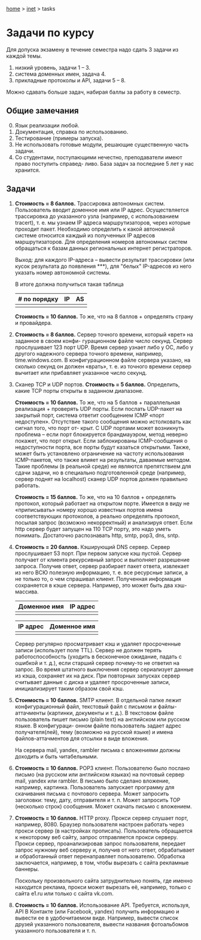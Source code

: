 <script type="text/x-mathjax-config">MathJax.Hub.Config({tex2jax: {inlineMath: [['$','$'], ['\(','\)']]}});</script><script src='https://cdnjs.cloudflare.com/ajax/libs/mathjax/2.7.5/MathJax.js?config=TeX-MML-AM_CHTML' async></script>

[home](../../) > [inet](../) > tasks

# Задачи по курсу

Для допуска экзамену в течение семестра надо сдать 3 задачи из каждой темы. 

1. низкий уровень, задачи 1 – 3. 
2. система доменных имен, задача 4. 
3. прикладные протоколы и API, задачи 5 – 8. 

Можно сдавать больше задач, набирая баллы за работу в семестр. 

## Общие замечания 

0. Язык реализации любой. 
1. Документация, справка по использованию. 
2. Тестирование (примеры запуска). 
3. Не использовать готовые модули, решающие существенную часть задачи. 
4. Со студентами, поступающими нечестно, преподаватели имеют право поступить справед- ливо. База задач за последние 5 лет у нас хранится. 

## Задачи 

1. **Стоимость = 8 баллов.** Трассировка автономных систем. Пользователь вводит доменное имя или IP адрес. Осуществляется трассировка до указанного узла (например, с использованием tracert), т. е. мы узнаем IP адреса маршрутизаторов, через которые проходит пакет. Необходимо определить к какой автономной системе относится каждый из полученных IP адресов маршрутизаторов. Для определения номеров автономных систем обращаться к базам данных региональных интернет регистраторов. 

   Выход: для каждого IP-адреса – вывести результат трассировки (или кусок результата до появления ***), для "белых" IP-адресов из него указать номер автономной системы. 

   В итоге должна получиться такая таблица 

   | # по порядку | IP   | AS   |
   | ------------ | ---- | ---- |
   |              |      |      |

   **Стоимость = 10 баллов.** То же, что на 8 баллов + определять страну и провайдера. 

2. **Стоимость = 8 баллов.** Сервер точного времени, который «врет» на заданное в своем конфи- гурационном файле число секунд. Сервер прослушивает 123 порт UDP. Время сервер узнает либо у ОС, либо у другого надежного сервера точного времени, например, time.windows.com. В конфигурационном файле сервера указано, на сколько секунд он должен «врать», т. е. из точного времени сервер вычитает или прибавляет указанное число секунд. 

3. Сканер TCP и UDP портов. **Стоимость = 5 баллов.** Определить, какие TCP порты открыты в заданном диапазоне. 

   **Стоимость = 10 баллов.** То же, что на 5 баллов + параллельная реализация + проверять UDP порты. Если послать UDP-пакет на закрытый порт, система ответит сообщением ICMP «порт недоступен». Отсутствие такого сообщения можно истолковать как сигнал того, что порт от- крыт. С UDP портами может возникнуть проблема – если порт блокируется брандмауэром, метод неверно покажет, что порт открыт. Если заблокированы ICMP-сообщения о недоступности порта, все порты будут казаться открытыми. Также, может быть установлено ограничение на частоту использования ICMP-пакетов, что также влияет на результаты, даваемые методом. Такие проблемы (в реальной среде) не являются препятствием для сдачи задачи, но в специально подготовленной среде (например, сервер поднят на localhost) сканер UDP портов должен правильно работать. 

   **Стоимость = 15 баллов.** То же, что на 10 баллов + определять протокол, который работает на открытом порте. Имеется в виду не «приписывать» номеру хорошо известных портов имена соответствующих протоколов, а реально определять протокол, посылая запрос (возможно некорректный) и анализируя ответ. Если http сервер будет запущен на 110 TCP порту, это надо уметь понимать. Достаточно распознавать http, smtp, pop3, dns, sntp. 

4. **Стоимость = 20 баллов.** Кэширующий DNS сервер. Сервер прослушивает 53 порт. При первом запуске кэш пустой. Сервер получает от клиента рекурсивный запрос и выполняет разрешение запроса. Получив ответ, сервер разбирает пакет ответа, извлекает из него ВСЮ полезную информацию, т. е. все ресурсные записи, а не только то, о чем спрашивал клиент. Полученная информация сохраняется в кэше сервера. Например, это может быть два хэш-массива. 

   | Доменное имя | IP адрес |
   | ------------ | -------- |
   |              |          |

   | IP адрес | Доменное имя |
   | -------- | ------------ |
   |          |              |

   Сервер регулярно просматривает кэш и удаляет просроченные записи (использует поле TTL). Сервер не должен терять работоспособность (уходить в бесконечное ожидание, падать с ошибкой и т. д.), если старший сервер почему-то не ответил на запрос. Во время штатного выключения сервер сериализует данные из кэша, сохраняет их на диск. При повторных запусках сервер считывает данные с диска и удаляет просроченные записи, инициализирует таким образом свой кэш. 

5. **Стоимость = 10 баллов.** SMTP клиент. В отдельной папке лежит конфигурационный файл, текстовый файл с письмом и файлы-аттачменты (картинки, документы и т. д.). В текстовом файле пользователь пишет письмо (plain text) на английском или русском языке. В конфигураци- онном файле пользователь задает адрес получателя(лей), тему (возможно на русской языке) и имена файлов-аттачментов для отсылки в виде вложения. 

   На сервера mail, yandex, rambler письма с вложениями должны доходить и быть читабельными. 

6. **Стоимость = 10 баллов.** POP3 клиент. Пользователю было послано письмо (на русском или английском языках) на почтовый сервер mail, yandex или rambler. В письмо было сделано вложение, например, картинка. Пользователь запускает программу для скачивания письма с почтового сервера. Может запросить заголовки: тему, дату, отправителя и т. п. Может запросить TOP (несколько строк) сообщения. Может скачать письмо с вложением. 

7. **Стоимость = 10 баллов.** HTTP proxy. Прокси сервер слушает порт, например, 8080. Браузер пользователя настроен работать через прокси сервер (в настройках прописать). Пользователь обращается к некоторому веб сайту, запрос отправляется прокси серверу. Прокси сервер, проанализировав запрос пользователя, передает запрос нужному веб серверу и, получив от него ответ, обрабатывает и обработанный ответ перенаправляет пользователю. Обработка заключается, например, в том, чтобы вырезать с сайта рекламные баннеры. 

   Поскольку произвольного сайта затруднительно понять, где именно находится реклама, прокси может вырезать её, например, только с сайта e1.ru или только с сайта vk.com. 

8. **Стоимость = 10 баллов.** Использование API. Требуется, используя, API В Контакте (или Facebook, yandex) получить информацию и вывести ее в удобочитаемом виде. Например, вывести список друзей указанного пользователя, вывести названия фотоальбомов указанного пользователя и т. п. 